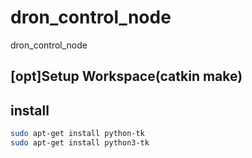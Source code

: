 # dron_control_node
dron_control_node
## [opt]Setup Workspace(catkin make)

## install
```bash
sudo apt-get install python-tk
sudo apt-get install python3-tk
```
